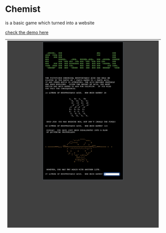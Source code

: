 
Chemist
=======
  
is a basic game which turned into a website
  
<a href="https://demo.chemist.pages.dev">check the demo here</a>

| <img src="https://raw.githubusercontent.com/Aydeniztr/Chemist/main/Images/9C27363C-7D4F-400C-9678-E3E251565AA5.jpeg"> |
| ---------------------------------------------- |
